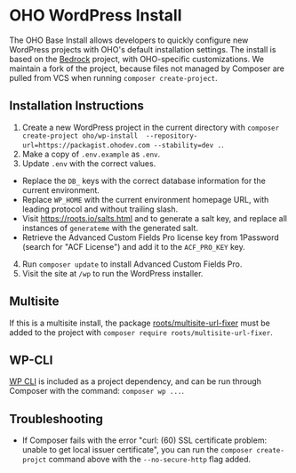 # OHO WordPress Install

The OHO Base Install allows developers to quickly configure new WordPress
projects with OHO's default installation settings. The install is based on the
[Bedrock](https://github.com/roots/bedrock) project, with OHO-specific
customizations. We maintain a fork of the project, because files not managed by
Composer are pulled from VCS when running `composer create-project`.

## Installation Instructions

1. Create a new WordPress project in the current directory with
   `composer create-project oho/wp-install 
   --repository-url=https://packagist.ohodev.com --stability=dev .`.
2. Make a copy of `.env.example` as `.env`.
3. Update `.env` with the correct values.
  * Replace the `DB_` keys with the correct database information for the current
    environment.
  * Replace `WP_HOME` with the current environment homepage URL, with leading
    protocol and without trailing slash.
  * Visit https://roots.io/salts.html and to generate a salt key, and replace
    all instances of `generateme` with the generated salt.
  * Retrieve the Advanced Custom Fields Pro license key from 1Password (search
    for "ACF License") and add it to the `ACF_PRO_KEY` key.
4. Run `composer update` to install Advanced Custom Fields Pro.
5. Visit the site at `/wp` to run the WordPress installer.

## Multisite

If this is a multisite install, the package
[roots/multisite-url-fixer](https://github.com/roots/multisite-url-fixer) must
be added to the project with `composer require roots/multisite-url-fixer`.

## WP-CLI

[WP CLI](https://wp-cli.org) is included as a project dependency, and can be run
through Composer with the command: `composer wp ...`.

## Troubleshooting

* If Composer fails with the error "curl: (60) SSL certificate problem: unable 
  to get local issuer certificate", you can run the `composer create-projct` 
  command above with the `--no-secure-http` flag added.
